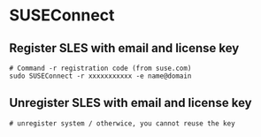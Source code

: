 # SUSEConnect

## Register SLES with email and license key  

```
# Command -r registration code (from suse.com) 
sudo SUSEConnect -r xxxxxxxxxxx -e name@domain
```

## Unregister SLES with email and license key 

```
# unregister system / otherwice, you cannot reuse the key 
```
